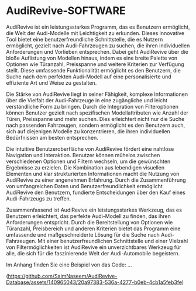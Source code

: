 # AudiRevive-SOFTWARE 
AudiRevive ist ein leistungsstarkes Programm, das es Benutzern ermöglicht, die Welt der Audi-Modelle mit Leichtigkeit zu erkunden. Dieses innovative Tool bietet eine benutzerfreundliche Schnittstelle, die es Nutzern ermöglicht, gezielt nach Audi-Fahrzeugen zu suchen, die ihren individuellen Anforderungen und Vorlieben entsprechen. Dabei geht AudiRevive über die bloße Auflistung von Modellen hinaus, indem es eine breite Palette von Optionen wie Türanzahl, Preisspanne und weitere Kriterien zur Verfügung stellt. Diese umfassende Funktionalität ermöglicht es den Benutzern, die Suche nach dem perfekten Audi-Modell auf eine personalisierte und effiziente Art und Weise zu gestalten.

Die Stärke von AudiRevive liegt in seiner Fähigkeit, komplexe Informationen über die Vielfalt der Audi-Fahrzeuge in eine zugängliche und leicht verständliche Form zu bringen. Durch die Integration von Filteroptionen können Benutzer gezielt nach spezifischen Modellattributen wie Anzahl der Türen, Preisspanne und mehr suchen. Dies erleichtert nicht nur die Suche nach passenden Fahrzeugen, sondern ermöglicht es den Benutzern auch, sich auf diejenigen Modelle zu konzentrieren, die ihren individuellen Bedürfnissen am besten entsprechen.

Die intuitive Benutzeroberfläche von AudiRevive fördert eine nahtlose Navigation und Interaktion. Benutzer können mühelos zwischen verschiedenen Optionen und Filtern wechseln, um die gewünschten Ergebnisse zu erzielen. Die Kombination aus lebendigen visuellen Elementen und klar strukturierten Informationen macht die Nutzung von AudiRevive zu einer angenehmen Erfahrung. Durch die Zusammenführung von umfangreichen Daten und Benutzerfreundlichkeit ermöglicht AudiRevive den Benutzern, fundierte Entscheidungen über den Kauf eines Audi-Fahrzeugs zu treffen.

Zusammenfassend ist AudiRevive ein leistungsstarkes Werkzeug, das es Benutzern erleichtert, das perfekte Audi-Modell zu finden, das ihren Anforderungen entspricht. Durch die Bereitstellung von Optionen wie Türanzahl, Preisbereich und anderen Kriterien bietet das Programm eine umfassende und maßgeschneiderte Lösung für die Suche nach Audi-Fahrzeugen. Mit einer benutzerfreundlichen Schnittstelle und einer Vielzahl von Filtermöglichkeiten ist AudiRevive ein unverzichtbares Werkzeug für alle, die sich für die faszinierende Welt der Audi-Automobile begeistern.





Im Anhang finden Sie eine Beispiel von das Code:
...

(https://github.com/SaimNaseem/AudiRevive-Database/assets/140965043/20a97383-536a-4277-b0eb-4cb1a5feb3fe)




